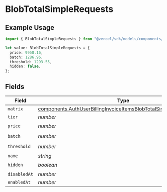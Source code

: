 # BlobTotalSimpleRequests

## Example Usage

```typescript
import { BlobTotalSimpleRequests } from "@vercel/sdk/models/components/authuser.js";

let value: BlobTotalSimpleRequests = {
  price: 9958.16,
  batch: 1286.96,
  threshold: 1293.55,
  hidden: false,
};
```

## Fields

| Field                                                                                                                                                      | Type                                                                                                                                                       | Required                                                                                                                                                   | Description                                                                                                                                                |
| ---------------------------------------------------------------------------------------------------------------------------------------------------------- | ---------------------------------------------------------------------------------------------------------------------------------------------------------- | ---------------------------------------------------------------------------------------------------------------------------------------------------------- | ---------------------------------------------------------------------------------------------------------------------------------------------------------- |
| `matrix`                                                                                                                                                   | [components.AuthUserBillingInvoiceItemsBlobTotalSimpleRequestsMatrix](../../models/components/authuserbillinginvoiceitemsblobtotalsimplerequestsmatrix.md) | :heavy_minus_sign:                                                                                                                                         | N/A                                                                                                                                                        |
| `tier`                                                                                                                                                     | *number*                                                                                                                                                   | :heavy_minus_sign:                                                                                                                                         | N/A                                                                                                                                                        |
| `price`                                                                                                                                                    | *number*                                                                                                                                                   | :heavy_check_mark:                                                                                                                                         | N/A                                                                                                                                                        |
| `batch`                                                                                                                                                    | *number*                                                                                                                                                   | :heavy_check_mark:                                                                                                                                         | N/A                                                                                                                                                        |
| `threshold`                                                                                                                                                | *number*                                                                                                                                                   | :heavy_check_mark:                                                                                                                                         | N/A                                                                                                                                                        |
| `name`                                                                                                                                                     | *string*                                                                                                                                                   | :heavy_minus_sign:                                                                                                                                         | N/A                                                                                                                                                        |
| `hidden`                                                                                                                                                   | *boolean*                                                                                                                                                  | :heavy_check_mark:                                                                                                                                         | N/A                                                                                                                                                        |
| `disabledAt`                                                                                                                                               | *number*                                                                                                                                                   | :heavy_minus_sign:                                                                                                                                         | N/A                                                                                                                                                        |
| `enabledAt`                                                                                                                                                | *number*                                                                                                                                                   | :heavy_minus_sign:                                                                                                                                         | N/A                                                                                                                                                        |